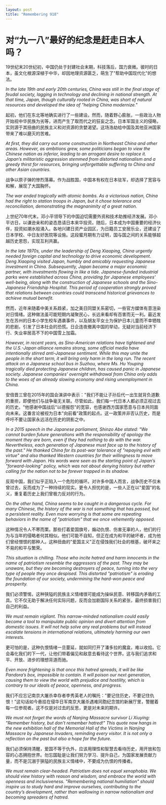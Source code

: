```yaml
---
layout: post
title: "Remembering 918"
---
```


# 对“九一八”最好的纪念是赶走日本人吗？  

19世纪末20世纪初，中国仍处于封建社会末期，科技落后，国力衰微。彼时的日本，虽文化根源深植于中华，却因地理资源匮乏，萌生了"帮助中国现代化"的想法。  

*In the late 19th and early 20th centuries, China was still in the final stage of feudal society, lagging in technology and declining in national strength. At that time, Japan, though culturally rooted in China, was short of natural resources and developed the idea of "helping China modernize."*

起初，他们在东北等地确实进行了一些建设。然而，随着野心膨胀，一些政治人物开始视中华民族为劣等，进而产生了取而代之的狂妄之念。日本军国主义的侵略，实则源于其扭曲的民族主义和对资源的贪婪渴望。这场浩劫给中国及其他亚洲国家带来了难以磨灭的苦难。  

*At first, they did carry out some construction in Northeast China and other areas. However, as ambitions grew, some politicians began to view the Chinese nation as inferior, leading to an arrogant desire to replace it. Japan’s militaristic aggression stemmed from distorted nationalism and a greedy thirst for resources, bringing unforgettable suffering to China and other Asian countries.*

战争以原子弹的惨烈落幕。作为战胜国，中国本有权在日本驻军，却选择了宽容与和解，展现了大国胸怀。  

*The war ended tragically with atomic bombs. As a victorious nation, China had the right to station troops in Japan, but it chose tolerance and reconciliation, demonstrating the magnanimity of a great nation.*

上世纪70年代末，邓小平领导下的中国迫切需要外资和技术助推经济发展。邓小平访日，以谦逊亲和的姿态恳请日本来华投资。随后，日本成为中国重要的经济伙伴，投资如潮水般涌入。各地兴建日资产业园区，为日籍员工安居乐业，还建设了日本学校、中日友好医院等设施。这段蜜月期有力证明，国与国之间的关系能够超越历史恩怨，实现互利共赢。  

*In the late 1970s, under the leadership of Deng Xiaoping, China urgently needed foreign capital and technology to drive economic development. Deng Xiaoping visited Japan, humbly and amicably requesting Japanese investment in China. Subsequently, Japan became a major economic partner, with investments flowing in like a tide. Japanese-funded industrial parks were established across China, providing for Japanese employees' well-being, along with the construction of Japanese schools and the Sino-Japanese Friendship Hospital. This period of cooperation strongly proved that relations between countries could transcend historical grievances to achieve mutual benefit.*

然而，近年来随着中美关系趋紧，加之美日同盟关系密切，一些官方媒体有意渲染对日情绪。这种做法虽可能短期内凝聚民心，长远来看却有百害而无一利。最近发生在苏州的日本小学生校车遇袭事件，以及胡友平女士为保护日本儿童而不幸牺牲的悲剧，引发了日本社会的恐慌。日企连夜撤离中国的举动，无疑对当前经济下行、失业率居高不下的中国雪上加霜。  

*However, in recent years, as Sino-American relations have tightened and the U.S.-Japan alliance remains strong, some official media have intentionally stirred anti-Japanese sentiment. While this may unite the people in the short term, it will bring only harm in the long run. The recent attack on a Japanese school bus in Suzhou, where Ms. Hu Youping tragically died protecting Japanese children, has caused panic in Japanese society. Japanese companies' overnight withdrawal from China only adds to the woes of an already slowing economy and rising unemployment in China.*

安倍晋三曾在2015年的国会演讲中表示："我们不能让子孙后代一出生就背负道歉的重担，即便他们与战争毫无关联。尽管如此，我们每一代日本人都必须正视过去的历史。"他感谢中国战后"以德报怨"的宽容，也感谢西方国家愿意与日本共同面向未来。这番言论被视为日本"向前看"政策的起点。这一政策并非否认历史，而是呼吁不要让国家永远活在历史的阴影之中。  

*In a 2015 speech in the Japanese parliament, Shinzo Abe stated: "We cannot burden future generations with the responsibility of apology the moment they are born, even if they had nothing to do with the war. Nevertheless, each generation of Japanese must face up to the history of the past." He thanked China for its post-war tolerance of "repaying evil with virtue" and also thanked Western countries for their willingness to move forward with Japan. His words were seen as the starting point of Japan’s "forward-looking" policy, which was not about denying history but rather calling for the nation not to be forever trapped in its shadow.*

反观中国，我们似乎正陷入一个危险的循环。对许多中国人而言，战争历史不仅未曾过去，反而成为了一种持续的现实。更令人担忧的是，一些人正在以"爱国"的名义，重复着历史上我们曾极力反对的行为。  

*On the other hand, China seems to be caught in a dangerous cycle. For many Chinese, the history of the war is not something that has passed, but a persistent reality. Even more worrying is that some are repeating behaviors in the name of "patriotism" that we once vehemently opposed.*

这种情况令人不寒而栗。那些打着爱国旗号，煽动仇恨、伤害无辜的人，他们的行为与当年的侵略者何其相似。他们可能不自知，但正在成为和平的破坏者，成为他们曾经憎恨的那种人。这种扭曲的"爱国主义"正在侵蚀我们社会的根基，破坏来之不易的和平与繁荣。  

*This situation is chilling. Those who incite hatred and harm innocents in the name of patriotism resemble the aggressors of the past. They may be unaware, but they are becoming destroyers of peace, turning into the very type of people they once despised. This distorted "patriotism" is eroding the foundation of our society, undermining the hard-won peace and prosperity.*

我们必须警惕，这种狭隘的民族主义情绪很可能成为操纵民意、转移国内矛盾的工具。它不仅无助于解决任何实际问题，反而会加剧国际关系的紧张，最终损害我们自己的利益。  

*We must remain vigilant. This narrow-minded nationalism could easily become a tool to manipulate public opinion and divert attention from domestic issues. It will not help solve any real problems but will instead escalate tensions in international relations, ultimately harming our own interests.*

更可怕的是，这种仇恨情绪一旦蔓延，就如同打开了潘多拉的魔盒，难以收拾。它会毒化我们的下一代，让他们带着偏见和敌意去看待这个世界。这与我们追求和平、开放、进步的理想背道而驰。  

*Even more frightening is that once this hatred spreads, it will be like Pandora’s box, impossible to contain. It will poison our next generation, causing them to view the world with prejudice and hostility, which is contrary to our ideals of peace, openness, and progress.*

我们不应忘记南京大屠杀幸存者李秀英老人的嘱托："要记住历史，不要记住仇恨！"这句话如今悬挂在侵华日军南京大屠杀遇难同胞纪念馆的新展厅里，警醒着每一位参观者。这不仅是对过去的反思，更是对未来的期许。  

*We must not forget the words of Nanjing Massacre survivor Li Xiuying: "Remember history, but don’t remember hatred!" This quote now hangs in the new exhibition hall of the Memorial Hall of the Victims in Nanjing Massacre by Japanese Invaders, reminding every visitor. It is not only a reflection on the past but also a hope for the future.*

我们必须保持清醒，爱国不等于仇外，应该用理性和智慧去看待历史，用开放和包容的心态拥抱世界。勿忘国耻是让我们努力学习、提升自己，为国家发展贡献力量，而不是沉溺于狭隘的民族主义情绪中，不要成为仇恨的传播者。  

*We must remain clear-headed. Patriotism does not equal xenophobia. We should view history with reason and wisdom, and embrace the world with openness and inclusiveness. "Remembering national humiliation" should inspire us to study hard and improve ourselves, contributing to the country’s development, rather than wallowing in narrow nationalism and becoming spreaders of hatred.*
